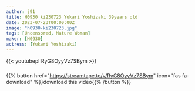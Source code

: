 ```yaml
---
author: j91
title: H0930 ki230723 Yukari Yoshizaki 39years old
date: 2023-07-23T00:00:00Z
image: "h0930-ki230723.jpg"
tags: [Uncensored, Mature Woman]
maker: [H0930]
actress: [Yukari Yoshizaki]
---
```



{{< youtubepl RyG8OyyVz7SBym >}}
###

{{% button href="https://streamtape.to/v/RyG8OyyVz7SBym" icon="fas fa-download" %}}download this video{{% /button %}}

